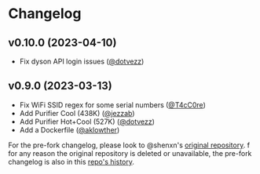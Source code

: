 # Changelog

## v0.10.0 (2023-04-10)

- Fix dyson API login issues ([@dotvezz](https://github.com/dotvezz))

## v0.9.0 (2023-03-13)

- Fix WiFi SSID regex for some serial numbers ([@T4cC0re](https://github.com/T4cC0re))
- Add Purifier Cool (438K)  ([@jezzab](https://github.com/jezzab))
- Add Purifier Hot+Cool (527K) ([@dotvezz](https://github.com/dotvezz))
- Add a Dockerfile ([@aklowther](https://github.com/aklowther))

For the pre-fork changelog, please look to @shenxn's [original repository](https://github.com/shenxn/libdyson/blob/main/CHANGELOG.md).  f for any reason the original repository is deleted or unavailable, the pre-fork changelog is also in this [repo's history](https://github.com/libdyson-wg/libdyson-neon/blob/5205db7c3cddd998b70d54d8bbe89635d09a7b0a/CHANGELOG.md).
